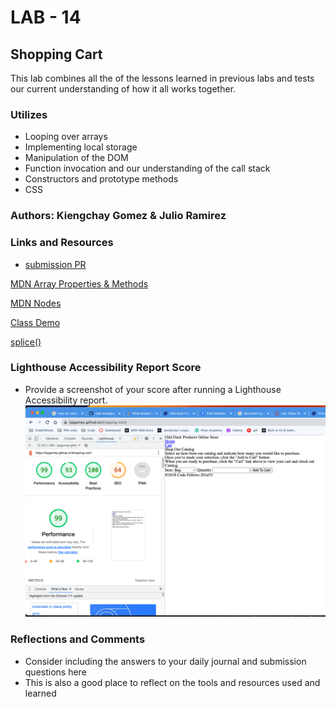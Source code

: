 # LAB - 14

## Shopping Cart

This lab combines all the of the lessons learned in previous labs and tests our current understanding of how it all works together. 

### Utilizes
- Looping over arrays
- Implementing local storage
- Manipulation of the DOM
- Function invocation and our understanding of the call stack
- Constructors and prototype methods
- CSS

### Authors: Kiengchay Gomez & Julio Ramirez

### Links and Resources


* [submission PR](http://xyz.com)

[MDN Array Properties & Methods](https://developer.mozilla.org/en-US/docs/Web/JavaScript/Reference/Global_Objects/Array)

[MDN Nodes](https://developer.mozilla.org/en-US/docs/Web/API/Node)

[Class Demo](https://github.com/codefellows/seattle-code-201n30/tree/main/class-14)

[splice()](https://makeschool.org/mediabook/oa/tutorials/ecommerce-tutorial-wd8/remove-item-from-cart/)

### Lighthouse Accessibility Report Score

* Provide a screenshot of your score after running a Lighthouse Accessibility report.
![Lighthouse Report](./assets/Screenshot%202023-03-24%20at%2012.20.09%20AM.png)

### Reflections and Comments

* Consider including the answers to your daily journal and submission questions here
* This is also a good place to reflect on the tools and resources used and learned